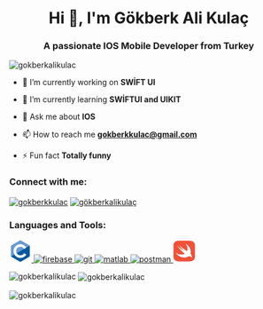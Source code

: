 <h1 align="center">Hi 👋, I'm Gökberk Ali Kulaç</h1>
<h3 align="center">A passionate IOS Mobile Developer from Turkey</h3>

<p align="left"> <img src="https://komarev.com/ghpvc/?username=gokberkalikulac&label=Profile%20views&color=0e75b6&style=flat" alt="gokberkalikulac" /> </p>

- 🔭 I’m currently working on **SWİFT UI**

- 🌱 I’m currently learning **SWİFTUI and UIKIT**

- 💬 Ask me about **IOS**

- 📫 How to reach me **gokberkkulac@gmail.com**

- ⚡ Fun fact **Totally funny**

<h3 align="left">Connect with me:</h3>
<p align="left">
<a href="https://twitter.com/gokberkkulac" target="blank"><img align="center" src="https://raw.githubusercontent.com/rahuldkjain/github-profile-readme-generator/master/src/images/icons/Social/twitter.svg" alt="gokberkkulac" height="30" width="40" /></a>
<a href="https://linkedin.com/in/gökberkalikulaç" target="blank"><img align="center" src="https://raw.githubusercontent.com/rahuldkjain/github-profile-readme-generator/master/src/images/icons/Social/linked-in-alt.svg" alt="gökberkalikulaç" height="30" width="40" /></a>
</p>

<h3 align="left">Languages and Tools:</h3>
<p align="left"> <a href="https://www.cprogramming.com/" target="_blank" rel="noreferrer"> <img src="https://raw.githubusercontent.com/devicons/devicon/master/icons/c/c-original.svg" alt="c" width="40" height="40"/> </a> <a href="https://firebase.google.com/" target="_blank" rel="noreferrer"> <img src="https://www.vectorlogo.zone/logos/firebase/firebase-icon.svg" alt="firebase" width="40" height="40"/> </a> <a href="https://git-scm.com/" target="_blank" rel="noreferrer"> <img src="https://www.vectorlogo.zone/logos/git-scm/git-scm-icon.svg" alt="git" width="40" height="40"/> </a> <a href="https://www.mathworks.com/" target="_blank" rel="noreferrer"> <img src="https://upload.wikimedia.org/wikipedia/commons/2/21/Matlab_Logo.png" alt="matlab" width="40" height="40"/> </a> <a href="https://postman.com" target="_blank" rel="noreferrer"> <img src="https://www.vectorlogo.zone/logos/getpostman/getpostman-icon.svg" alt="postman" width="40" height="40"/> </a> <a href="https://developer.apple.com/swift/" target="_blank" rel="noreferrer"> <img src="https://raw.githubusercontent.com/devicons/devicon/master/icons/swift/swift-original.svg" alt="swift" width="40" height="40"/> </a> </p>

<p><img align="left" src="https://github-readme-stats.vercel.app/api/top-langs?username=gokberkalikulac&show_icons=true&locale=en&layout=compact" alt="gokberkalikulac" /></p>

<p>&nbsp;<img align="center" src="https://github-readme-stats.vercel.app/api?username=gokberkalikulac&show_icons=true&locale=en" alt="gokberkalikulac" /></p>

<p><img align="center" src="https://github-readme-streak-stats.herokuapp.com/?user=gokberkalikulac&" alt="gokberkalikulac" /></p>
